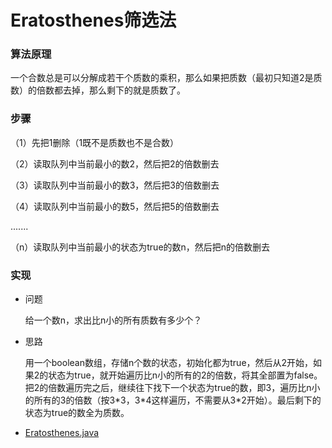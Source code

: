  Eratosthenes筛选法
================
### 算法原理

一个合数总是可以分解成若干个质数的乘积，那么如果把质数（最初只知道2是质数）的倍数都去掉，那么剩下的就是质数了。

### 步骤

（1）先把1删除（1既不是质数也不是合数）

（2）读取队列中当前最小的数2，然后把2的倍数删去

（3）读取队列中当前最小的数3，然后把3的倍数删去

（4）读取队列中当前最小的数5，然后把5的倍数删去

.......

（n）读取队列中当前最小的状态为true的数n，然后把n的倍数删去

### 实现

- 问题

    给一个数n，求出比n小的所有质数有多少个？

- 思路

    用一个boolean数组，存储n个数的状态，初始化都为true，然后从2开始，如果2的状态为true，就开始遍历比n小的所有的2的倍数，将其全部置为false。把2的倍数遍历完之后，继续往下找下一个状态为true的数，即3，遍历比n小的所有的3的倍数（按3\*3，3\*4这样遍历，不需要从3\*2开始）。最后剩下的状态为true的数全为质数。

- [Eratosthenes.java](./Eratosthenes.java)